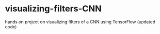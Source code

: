 # visualizing-filters-CNN
hands on project on visualizing filters of a CNN using TensorFlow (updated code)
